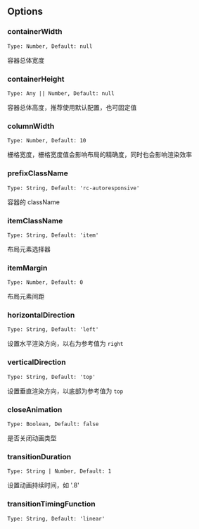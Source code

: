## Options

### containerWidth

```
Type: Number, Default: null
```
容器总体宽度

### containerHeight

```
Type: Any || Number, Default: null
```

容器总体高度，推荐使用默认配置，也可固定值

### columnWidth

```
Type: Number, Default: 10
```

栅格宽度，栅格宽度值会影响布局的精确度，同时也会影响渲染效率

### prefixClassName

```
Type: String, Default: 'rc-autoresponsive'
```

容器的 className

### itemClassName

```
Type: String, Default: 'item'
```

布局元素选择器

### itemMargin

```
Type: Number, Default: 0
```

布局元素间距

### horizontalDirection

```
Type: String, Default: 'left'
```

设置水平渲染方向，以右为参考值为 `right`

### verticalDirection

```
Type: String, Default: 'top'
```

设置垂直渲染方向，以底部为参考值为 `top`

### closeAnimation

```
Type: Boolean, Default: false
```

是否关闭动画类型

### transitionDuration

```
Type: String | Number, Default: 1

```
设置动画持续时间，如 '.8'

### transitionTimingFunction

```
Type: String, Default: 'linear'

```
